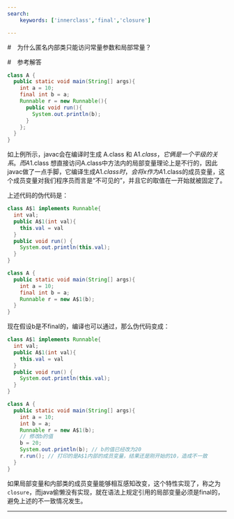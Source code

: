 ```yaml
---
search:
    keywords: ['innerclass','final','closure']

---
```



#　为什么匿名内部类只能访问常量参数和局部常量？
 
#　参考解答

```java
class A {
  public static void main(String[] args){
    int a = 10;
    final int b = a;
    Runnable r = new Runnable(){
      public void run(){
        System.out.println(b);
      }
    };
  }
}
```

如上例所示，javac会在编译时生成 A.class 和 A$1.class，它俩是一个平级的关系。
而A$1.class 想直接访问A.class中方法内的局部变量理论上是不行的，因此javac做了一点手脚，它编译生成A$1.class时，会将x作为A$1.class的成员变量，这个成员变量对我们程序员而言是“不可见的”，并且它的取值在一开始就被固定了。

上述代码的伪代码是：
```java
class A$1 implements Runnable{
  int val;
  public A$1(int val){
    this.val = val
  } 
  public void run() {
    System.out.println(this.val);
  }
}

class A {
  public static void main(String[] args){
    int a = 10;
    final int b = a;
    Runnable r = new A$1(b);
  }
}
```

现在假设b是不final的，编译也可以通过，那么伪代码变成：
```java
class A$1 implements Runnable{
  int val;
  public A$1(int val){
    this.val = val
  } 
  public void run() {
    System.out.println(this.val);
  }
}

class A {
  public static void main(String[] args){
    int a = 10;
    int b = a;
    Runnable r = new A$1(b); 
    // 修改b的值
    b = 20;
    System.out.println(b); // b的值已经改为20
    r.run(); // 打印的是A$1内部的成员变量，结果还是刚开始的10，造成不一致
  }
}
```

如果局部变量和内部类的成员变量能够相互感知改变，这个特性实现了，称之为`closure`，而java偷懒没有实现，就在语法上规定引用的局部变量必须是final的，避免上述的不一致情况发生。


---